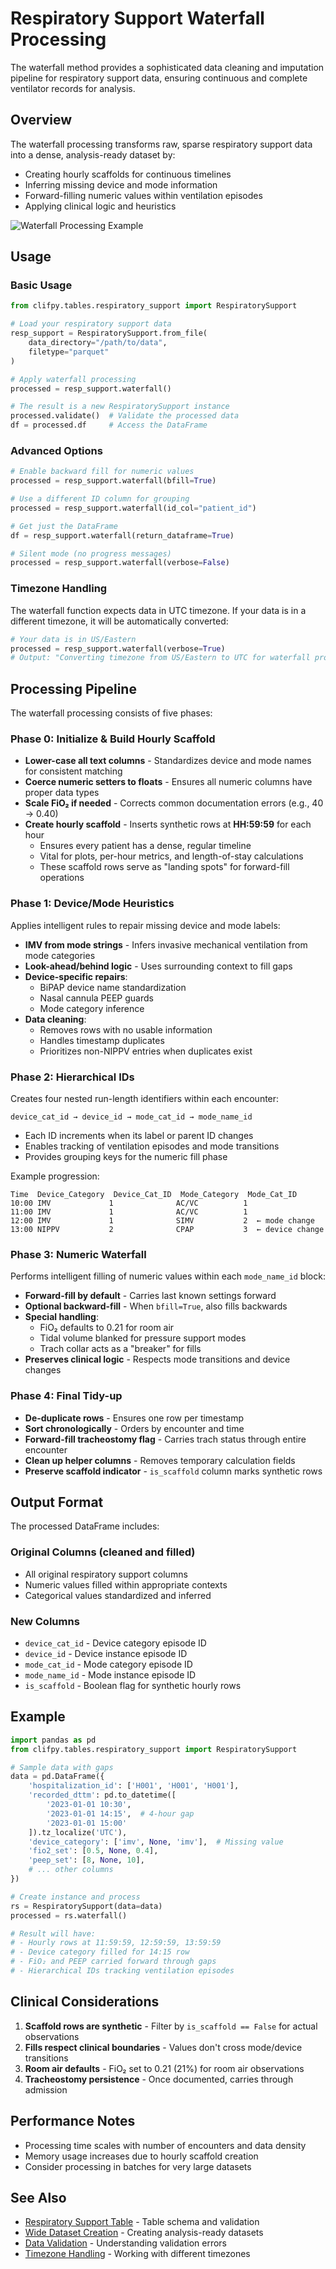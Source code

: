 # Respiratory Support Waterfall Processing

The waterfall method provides a sophisticated data cleaning and imputation pipeline for respiratory support data, ensuring continuous and complete ventilator records for analysis.

## Overview

The waterfall processing transforms raw, sparse respiratory support data into a dense, analysis-ready dataset by:
- Creating hourly scaffolds for continuous timelines
- Inferring missing device and mode information
- Forward-filling numeric values within ventilation episodes
- Applying clinical logic and heuristics

![Waterfall Processing Example](../images/waterfall_example.png)

## Usage

### Basic Usage

```python
from clifpy.tables.respiratory_support import RespiratorySupport

# Load your respiratory support data
resp_support = RespiratorySupport.from_file(
    data_directory="/path/to/data",
    filetype="parquet"
)

# Apply waterfall processing
processed = resp_support.waterfall()

# The result is a new RespiratorySupport instance
processed.validate()  # Validate the processed data
df = processed.df     # Access the DataFrame
```

### Advanced Options

```python
# Enable backward fill for numeric values
processed = resp_support.waterfall(bfill=True)

# Use a different ID column for grouping
processed = resp_support.waterfall(id_col="patient_id")

# Get just the DataFrame
df = resp_support.waterfall(return_dataframe=True)

# Silent mode (no progress messages)
processed = resp_support.waterfall(verbose=False)
```

### Timezone Handling

The waterfall function expects data in UTC timezone. If your data is in a different timezone, it will be automatically converted:

```python
# Your data is in US/Eastern
processed = resp_support.waterfall(verbose=True)
# Output: "Converting timezone from US/Eastern to UTC for waterfall processing"
```

## Processing Pipeline

The waterfall processing consists of five phases:

### Phase 0: Initialize & Build Hourly Scaffold

* **Lower-case all text columns** - Standardizes device and mode names for consistent matching
* **Coerce numeric setters to floats** - Ensures all numeric columns have proper data types
* **Scale FiO₂ if needed** - Corrects common documentation errors (e.g., 40 → 0.40)
* **Create hourly scaffold** - Inserts synthetic rows at **HH:59:59** for each hour
  - Ensures every patient has a dense, regular timeline
  - Vital for plots, per-hour metrics, and length-of-stay calculations
  - These scaffold rows serve as "landing spots" for forward-fill operations

### Phase 1: Device/Mode Heuristics

Applies intelligent rules to repair missing device and mode labels:

* **IMV from mode strings** - Infers invasive mechanical ventilation from mode categories
* **Look-ahead/behind logic** - Uses surrounding context to fill gaps
* **Device-specific repairs**:
  - BiPAP device name standardization
  - Nasal cannula PEEP guards
  - Mode category inference
* **Data cleaning**:
  - Removes rows with no usable information
  - Handles timestamp duplicates
  - Prioritizes non-NIPPV entries when duplicates exist

### Phase 2: Hierarchical IDs

Creates four nested run-length identifiers within each encounter:

```
device_cat_id → device_id → mode_cat_id → mode_name_id
```

* Each ID increments when its label or parent ID changes
* Enables tracking of ventilation episodes and mode transitions
* Provides grouping keys for the numeric fill phase

Example progression:
```
Time  Device_Category  Device_Cat_ID  Mode_Category  Mode_Cat_ID
10:00 IMV             1              AC/VC          1
11:00 IMV             1              AC/VC          1
12:00 IMV             1              SIMV           2  ← mode change
13:00 NIPPV           2              CPAP           3  ← device change
```

### Phase 3: Numeric Waterfall

Performs intelligent filling of numeric values within each `mode_name_id` block:

* **Forward-fill by default** - Carries last known settings forward
* **Optional backward-fill** - When `bfill=True`, also fills backwards
* **Special handling**:
  - FiO₂ defaults to 0.21 for room air
  - Tidal volume blanked for pressure support modes
  - Trach collar acts as a "breaker" for fills
* **Preserves clinical logic** - Respects mode transitions and device changes

### Phase 4: Final Tidy-up

* **De-duplicate rows** - Ensures one row per timestamp
* **Sort chronologically** - Orders by encounter and time
* **Forward-fill tracheostomy flag** - Carries trach status through entire encounter
* **Clean up helper columns** - Removes temporary calculation fields
* **Preserve scaffold indicator** - `is_scaffold` column marks synthetic rows

## Output Format

The processed DataFrame includes:

### Original Columns (cleaned and filled)
- All original respiratory support columns
- Numeric values filled within appropriate contexts
- Categorical values standardized and inferred

### New Columns
- `device_cat_id` - Device category episode ID
- `device_id` - Device instance episode ID  
- `mode_cat_id` - Mode category episode ID
- `mode_name_id` - Mode instance episode ID
- `is_scaffold` - Boolean flag for synthetic hourly rows

## Example

```python
import pandas as pd
from clifpy.tables.respiratory_support import RespiratorySupport

# Sample data with gaps
data = pd.DataFrame({
    'hospitalization_id': ['H001', 'H001', 'H001'],
    'recorded_dttm': pd.to_datetime([
        '2023-01-01 10:30', 
        '2023-01-01 14:15',  # 4-hour gap
        '2023-01-01 15:00'
    ]).tz_localize('UTC'),
    'device_category': ['imv', None, 'imv'],  # Missing value
    'fio2_set': [0.5, None, 0.4],
    'peep_set': [8, None, 10],
    # ... other columns
})

# Create instance and process
rs = RespiratorySupport(data=data)
processed = rs.waterfall()

# Result will have:
# - Hourly rows at 11:59:59, 12:59:59, 13:59:59
# - Device category filled for 14:15 row
# - FiO₂ and PEEP carried forward through gaps
# - Hierarchical IDs tracking ventilation episodes
```

## Clinical Considerations

1. **Scaffold rows are synthetic** - Filter by `is_scaffold == False` for actual observations
2. **Fills respect clinical boundaries** - Values don't cross mode/device transitions
3. **Room air defaults** - FiO₂ set to 0.21 (21%) for room air observations
4. **Tracheostomy persistence** - Once documented, carries through admission

## Performance Notes

- Processing time scales with number of encounters and data density
- Memory usage increases due to hourly scaffold creation
- Consider processing in batches for very large datasets

## See Also

- [Respiratory Support Table](tables/respiratory-support.md) - Table schema and validation
- [Wide Dataset Creation](wide-dataset.md) - Creating analysis-ready datasets
- [Data Validation](validation.md) - Understanding validation errors
- [Timezone Handling](timezones.md) - Working with different timezones